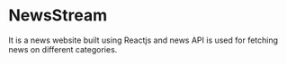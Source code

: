 # NewsStream
It is a news website built using Reactjs and news API is used for fetching news on different categories.
